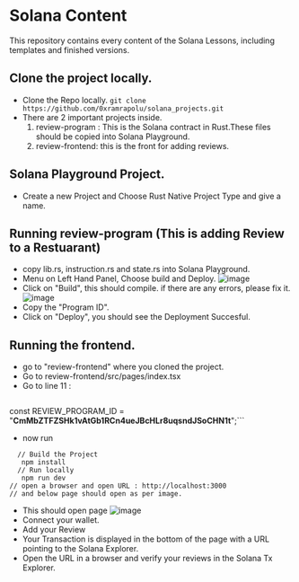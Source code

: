 # Solana Content

This repository contains every content of the Solana Lessons, including templates and finished versions.

## Clone the project locally.
 - Clone the Repo locally. `git clone https://github.com/0xramrapolu/solana_projects.git`
 - There are 2 important projects inside.
     1) review-program : This is the Solana contract in Rust.These files should be copied into Solana Playground.
     2) review-frontend: this is the front for adding reviews.

## Solana Playground Project.
 - Create a new Project and Choose Rust Native Project Type and give a name.

## Running review-program (This is adding Review to a Restuarant)
 - copy lib.rs, instruction.rs and state.rs into  Solana Playground.
 - Menu on Left Hand Panel, Choose build and Deploy.
   ![image](https://github.com/user-attachments/assets/44f49493-8b95-4df6-89ee-dcecac4f6b35)
 - Click on "Build", this should compile. if there are any errors, please fix it.
   ![image](https://github.com/user-attachments/assets/20b1347d-ca2f-4b0a-b959-eb305377299d)
 - Copy the "Program ID".
 - Click on "Deploy", you should see the Deployment Succesful.

## Running the frontend.
 - go to "review-frontend" where you cloned the project.
 - Go to review-frontend/src/pages/index.tsx
 - Go to line 11 :
   ```//Replace with your own Program_id, you just copied on Solana Playground, refer above Image.
const REVIEW_PROGRAM_ID = "**CmMbZTFZSHk1vAtGb1RCn4ueJBcHLr8uqsndJSoCHN1t**";```
 - now run
```
  // Build the Project
   npm install
  // Run locally
   npm run dev
// open a browser and open URL : http://localhost:3000
// and below page should open as per image.
```
- This should open page
![image](https://github.com/user-attachments/assets/65799c83-36f9-4f89-ba74-8da15a62ba72)
- Connect your wallet.
- Add your Review
- Your Transaction is displayed in the bottom of the page with a URL pointing to the Solana Explorer.
- Open the URL in a browser and verify your reviews in the Solana Tx Explorer.

